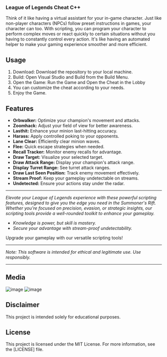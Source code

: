 ###  League of Legends Cheat C++ 


Think of it like having a virtual assistant for your in-game character. Just like non-player characters (NPCs) follow preset instructions in games, your character can too. With scripting, you can program your character to perform complex moves or react quickly to certain situations without you having to constantly control every action. It's like having an automated helper to make your gaming experience smoother and more efficient.

## Usage 


1. Download: Download the repository to your local machine.
2. Build: Open Visual Studio and Build from the Build Menu.
3. Open the Game: Run the Game and Open the Cheat in the Lobby
4. You can customize the cheat according to your needs.
5. Enjoy the Game.


## Features

- **Orbwalker:** Optimize your champion's movement and attacks.
- **Zoomhack:** Adjust your field of view for better awareness.
- **Lasthit:** Enhance your minion last-hitting accuracy.
- **Harass:** Apply controlled poking to your opponents.
- **Lane Clear:** Efficiently clear minion waves.
- **Flee:** Quick escape strategies when needed.
- **Recall Tracker:** Monitor enemy recalls for advantage.
- **Draw Target:** Visualize your selected target.
- **Draw Attack Range:** Display your champion's attack range.
- **Display Turret Range:** See turret attack ranges.
- **Draw Last Seen Position:** Track enemy movement effectively.
- **Stream Proof:** Keep your gameplay undetectable on streams.
- **Undetected:** Ensure your actions stay under the radar.

---

*Elevate your League of Legends experience with these powerful scripting features, designed to give you the edge you need in the Summoner's Rift. Whether you're focused on precision, evasion, or strategic insights, our scripting tools provide a well-rounded toolkit to enhance your gameplay.*

- *Knowledge is power, but skill is mastery.*
- *Secure your advantage with stream-proof undetectability.*

Upgrade your gameplay with our versatile scripting tools!

---

*Note: This software is intended for ethical and legitimate use. Use responsibly.*
***

## Media 

![image](https://user-images.githubusercontent.com/105746452/169095003-2e3899b7-893c-4758-8cab-ec3d09018ae9.png)
![image](https://user-images.githubusercontent.com/105746452/169095148-90c5c3ce-65e8-47b7-88b5-76446fb2ac70.png)



## Disclaimer 
This project is intended solely for educational purposes. 

## License

This project is licensed under the MIT License. For more information, see the [LICENSE] file.
